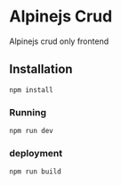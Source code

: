 # Alpinejs Crud

Alpinejs crud only frontend

## Installation

```
npm install
```

### Running

```
npm run dev
```

### deployment

```
npm run build
```

